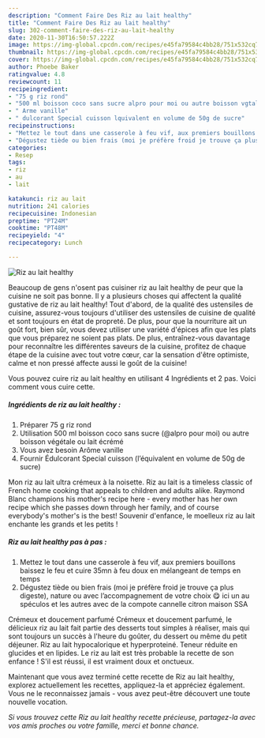 ```yaml
---
description: "Comment Faire Des Riz au lait healthy"
title: "Comment Faire Des Riz au lait healthy"
slug: 302-comment-faire-des-riz-au-lait-healthy
date: 2020-11-30T16:50:57.222Z
image: https://img-global.cpcdn.com/recipes/e45fa79584c4bb28/751x532cq70/riz-au-lait-healthy-photo-principale-de-la-recette.jpg
thumbnail: https://img-global.cpcdn.com/recipes/e45fa79584c4bb28/751x532cq70/riz-au-lait-healthy-photo-principale-de-la-recette.jpg
cover: https://img-global.cpcdn.com/recipes/e45fa79584c4bb28/751x532cq70/riz-au-lait-healthy-photo-principale-de-la-recette.jpg
author: Phoebe Baker
ratingvalue: 4.8
reviewcount: 11
recipeingredient:
- "75 g riz rond"
- "500 ml boisson coco sans sucre alpro pour moi ou autre boisson vgtale ou lait crm"
- " Arme vanille"
- " dulcorant Special cuisson lquivalent en volume de 50g de sucre"
recipeinstructions:
- "Mettez le tout dans une casserole à feu vif, aux premiers bouillons baissez le feu et cuire 35mn à feu doux en mélangeant de temps en temps"
- "Dégustez tiède ou bien frais (moi je préfère froid je trouve ça plus digeste), nature ou avec l’accompagnement de votre choix 😋 ici un au spéculos et les autres avec de la compote cannelle citron maison SSA"
categories:
- Resep
tags:
- riz
- au
- lait

katakunci: riz au lait 
nutrition: 241 calories
recipecuisine: Indonesian
preptime: "PT24M"
cooktime: "PT48M"
recipeyield: "4"
recipecategory: Lunch

---
```



![Riz au lait healthy](https://img-global.cpcdn.com/recipes/e45fa79584c4bb28/751x532cq70/riz-au-lait-healthy-photo-principale-de-la-recette.jpg)

Beaucoup de gens n'osent pas cuisiner riz au lait healthy de peur que la cuisine ne soit pas bonne. Il y a plusieurs choses qui affectent la qualité gustative de riz au lait healthy! Tout d'abord, de la qualité des ustensiles de cuisine, assurez-vous toujours d'utiliser des ustensiles de cuisine de qualité et sont toujours en état de propreté. De plus, pour que la nourriture ait un goût fort, bien sûr, vous devez utiliser une variété d'épices afin que les plats que vous préparez ne soient pas plats. De plus, entraînez-vous davantage pour reconnaître les différentes saveurs de la cuisine, profitez de chaque étape de la cuisine avec tout votre cœur, car la sensation d'être optimiste, calme et non pressé affecte aussi le goût de la cuisine!

<!--inarticleads1-->

Vous pouvez cuire riz au lait healthy en utilisant 4 Ingrédients et 2 pas. Voici comment vous cuire cette.

##### Ingrédients de riz au lait healthy :

1. Préparer 75 g riz rond
1. Utilisation 500 ml boisson coco sans sucre (@alpro pour moi) ou autre boisson végétale ou lait écrémé
1. Vous avez besoin  Arôme vanille
1. Fournir  Édulcorant Special cuisson (l’équivalent en volume de 50g de sucre)


Mon riz au lait ultra crémeux à la noisette. Riz au lait is a timeless classic of French home cooking that appeals to children and adults alike. Raymond Blanc champions his mother&#39;s recipe here - every mother has her own recipe which she passes down through her family, and of course everybody&#39;s mother&#39;s is the best! Souvenir d&#39;enfance, le moelleux riz au lait enchante les grands et les petits ! 

<!--inarticleads2-->

##### Riz au lait healthy pas à pas :

1. Mettez le tout dans une casserole à feu vif, aux premiers bouillons baissez le feu et cuire 35mn à feu doux en mélangeant de temps en temps
1. Dégustez tiède ou bien frais (moi je préfère froid je trouve ça plus digeste), nature ou avec l’accompagnement de votre choix 😋 ici un au spéculos et les autres avec de la compote cannelle citron maison SSA


Crémeux et doucement parfumé Crémeux et doucement parfumé, le délicieux riz au lait fait partie des desserts tout simples à réaliser, mais qui sont toujours un succès à l&#39;heure du goûter, du dessert ou même du petit déjeuner. Riz au lait hypocalorique et hyperproteiné. Teneur réduite en glucides et en lipides. Le riz au lait est très probable la recette de son enfance ! S&#39;il est réussi, il est vraiment doux et onctueux. 

<!--inarticleads1-->

<p>
Maintenant que vous avez terminé cette recette de Riz au lait healthy, explorez actuellement les recettes, appliquez-la et appréciez également. Vous ne le reconnaissez jamais - vous avez peut-être découvert une toute nouvelle vocation.
</p>

<p>
<i>Si vous trouvez cette Riz au lait healthy recette précieuse, partagez-la avec vos amis proches ou votre famille, merci et bonne chance.</i>
</p>
